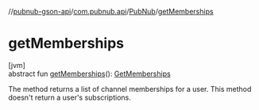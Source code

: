 //[pubnub-gson-api](../../../index.md)/[com.pubnub.api](../index.md)/[PubNub](index.md)/[getMemberships](get-memberships.md)

# getMemberships

[jvm]\
abstract fun [getMemberships](get-memberships.md)(): [GetMemberships](../../com.pubnub.api.endpoints.objects_api.memberships/-get-memberships/index.md)

The method returns a list of channel memberships for a user. This method doesn't return a user's subscriptions.
